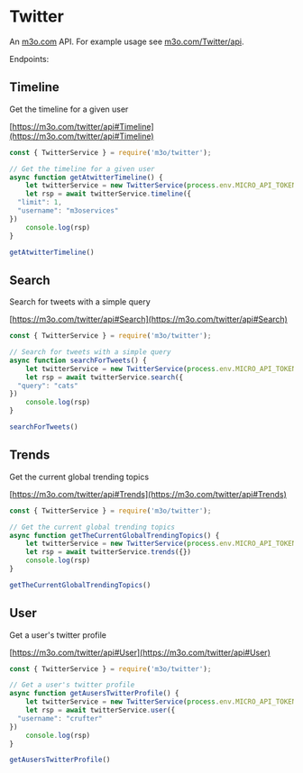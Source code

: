 # Twitter

An [m3o.com](https://m3o.com) API. For example usage see [m3o.com/Twitter/api](https://m3o.com/Twitter/api).

Endpoints:

## Timeline

Get the timeline for a given user


[https://m3o.com/twitter/api#Timeline](https://m3o.com/twitter/api#Timeline)

```js
const { TwitterService } = require('m3o/twitter');

// Get the timeline for a given user
async function getAtwitterTimeline() {
	let twitterService = new TwitterService(process.env.MICRO_API_TOKEN)
	let rsp = await twitterService.timeline({
  "limit": 1,
  "username": "m3oservices"
})
	console.log(rsp)
}

getAtwitterTimeline()
```
## Search

Search for tweets with a simple query


[https://m3o.com/twitter/api#Search](https://m3o.com/twitter/api#Search)

```js
const { TwitterService } = require('m3o/twitter');

// Search for tweets with a simple query
async function searchForTweets() {
	let twitterService = new TwitterService(process.env.MICRO_API_TOKEN)
	let rsp = await twitterService.search({
  "query": "cats"
})
	console.log(rsp)
}

searchForTweets()
```
## Trends

Get the current global trending topics


[https://m3o.com/twitter/api#Trends](https://m3o.com/twitter/api#Trends)

```js
const { TwitterService } = require('m3o/twitter');

// Get the current global trending topics
async function getTheCurrentGlobalTrendingTopics() {
	let twitterService = new TwitterService(process.env.MICRO_API_TOKEN)
	let rsp = await twitterService.trends({})
	console.log(rsp)
}

getTheCurrentGlobalTrendingTopics()
```
## User

Get a user's twitter profile


[https://m3o.com/twitter/api#User](https://m3o.com/twitter/api#User)

```js
const { TwitterService } = require('m3o/twitter');

// Get a user's twitter profile
async function getAusersTwitterProfile() {
	let twitterService = new TwitterService(process.env.MICRO_API_TOKEN)
	let rsp = await twitterService.user({
  "username": "crufter"
})
	console.log(rsp)
}

getAusersTwitterProfile()
```
